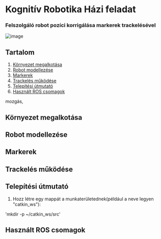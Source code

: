 # Kognitív Robotika Házi feladat
### Felszolgáló robot pozíci korrigálása markerek trackelésével
![image](https://github.com/ArminKaroly/Kog_Rob_HF/assets/62290156/87faf514-7485-459b-ba44-3918a837b195)

## Tartalom
1. [Környezet megalkotása](#elsofejezet)
2. [Robot modellezése](#masodikfejezet)
3. [Markerek](#harmadikfejezet)
4. [Trackelés működése](#negyedikfejezet)
5. [Telepítési útmutató](#otodikfejezet)
6. [Használt ROS csomagok](#hatodikfejezet)

mozgás, 

## Környezet megalkotása <a name="elsofejezet"></a>

## Robot modellezése <a name="masodikfejezet"></a>

## Markerek <a name="harmadikfejezet"></a>

## Trackelés működése <a name="negyedikfejezet"></a>
## Telepítési útmutató <a name="otodikfejezet"></a>

1. Hozz létre egy mappát a munkaterületednek(például a neve legyen "catkin_ws"):

'mkdir -p ~/catkin_ws/src'


## Használt ROS csomagok <a name="hatodikfejezet"></a>

